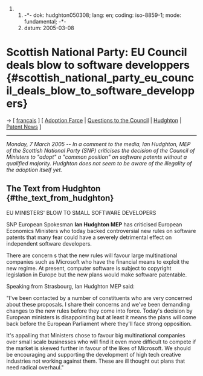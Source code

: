 1.  1.  -\*- dok: hudghton050308; lang: en; coding: iso-8859-1; mode:
        fundamental; -\*-
    2.  datum: 2005-03-08

# Scottish National Party: EU Council deals blow to software developpers {#scottish_national_party_eu_council_deals_blow_to_software_developpers}

-\> \[ [ français](Hudghton050308Fr "wikilink") \] \[ [ Adoption
Farce](Cons050307En "wikilink") \| [ Questions to the
Council](LtrFfiiCons050308En "wikilink") \| [
Hudghton](IanHudghtonEn "wikilink") \| [ Patent
News](SwpatcninoEn "wikilink") \]

------------------------------------------------------------------------

*Monday, 7 March 2005 \-- In a comment to the media, Ian Hudghton, MEP
of the Scottish National Party (SNP) criticises the decision of the
Council of Ministers to \"adopt\" a \"common position\" on software
patents without a qualified majority. Hudghton does not seem to be aware
of the illegality of the adoption itself yet.*

## The Text from Hudghton {#the_text_from_hudghton}

EU MINISTERS\' BLOW TO SMALL SOFTWARE DEVELOPERS

SNP European Spokesman **Ian Hudghton MEP** has criticised European
Economics Ministers who today backed controversial new rules on software
patents that many fear could have a severely detrimental effect on
independent software developers.

There are concern s that the new rules will favour large multinational
companies such as Microsoft who have the financial means to exploit the
new regime. At present, computer software is subject to copyright
legislation in Europe but the new plans would make software patentable.

Speaking from Strasbourg, Ian Hudghton MEP said:

\"I\'ve been contacted by a number of constituents who are very
concerned about these proposals. I share their concerns and we\'ve been
demanding changes to the new rules before they come into force. Today\'s
decision by European ministers is disappointing but at least it means
the plans will come back before the European Parliament where they\'ll
face strong opposition.

It\'s appalling that Ministers chose to favour big multinational
companies over small scale businesses who will find it even more
difficult to compete if the market is skewed further in favour of the
likes of Microsoft. We should be encouraging and supporting the
development of high tech creative industries not working against them.
These are ill thought out plans that need radical overhaul.\"
